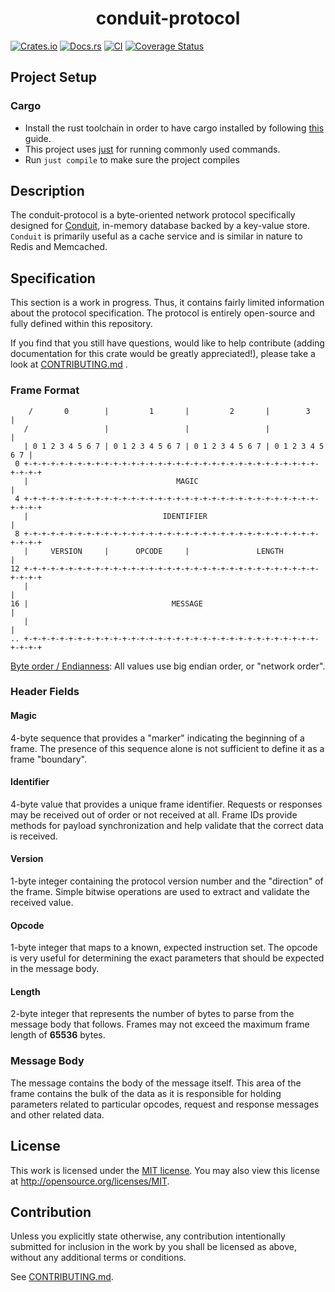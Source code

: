 <div align="center">
  <h1>conduit-protocol</h1>
</div>

[![Crates.io](https://img.shields.io/crates/v/conduit-protocol.svg)](https://crates.io/crates/conduit-protocol)
[![Docs.rs](https://docs.rs/conduit-protocol/badge.svg)](https://docs.rs/conduit-protocol)
[![CI](https://github.com/dark-fusion/conduit-protocol/workflows/CI/badge.svg)](https://github.com/dark-fusion/conduit-protocol/actions)
[![Coverage Status](https://coveralls.io/repos/github/dark-fusion/conduit-protocol/badge.svg?branch=main)](https://coveralls.io/github/dark-fusion/conduit-protocol?branch=main)

## Project Setup

### Cargo

* Install the rust toolchain in order to have cargo installed by following
  [this](https://www.rust-lang.org/tools/install) guide.
* This project uses [just](https://github.com/casey/just) for running commonly used commands.
* Run `just compile` to make sure the project compiles

## Description

The conduit-protocol is a byte-oriented network protocol specifically designed
for [Conduit](https://github.com/dark-fusion/conduit), in-memory database backed by a key-value
store. `Conduit` is primarily useful as a cache service and is similar in nature to Redis and
Memcached.

## Specification

This section is a work in progress. Thus, it contains fairly limited information about the protocol
specification. The protocol is entirely open-source and fully defined within this repository.

If you find that you still have questions, would like to help contribute (adding documentation for
this crate would be greatly appreciated!), please take a look at [CONTRIBUTING.md](/CONTRIBUTING.md)
.

### Frame Format

```text
    /       0        |         1       |         2       |        3        |
   /                 |                 |                 |                 |
   | 0 1 2 3 4 5 6 7 | 0 1 2 3 4 5 6 7 | 0 1 2 3 4 5 6 7 | 0 1 2 3 4 5 6 7 |
 0 +-+-+-+-+-+-+-+-+-+-+-+-+-+-+-+-+-+-+-+-+-+-+-+-+-+-+-+-+-+-+-+-+-+-+-+-+
   |                                 MAGIC                                 |
 4 +-+-+-+-+-+-+-+-+-+-+-+-+-+-+-+-+-+-+-+-+-+-+-+-+-+-+-+-+-+-+-+-+-+-+-+-+
   |                              IDENTIFIER                               |
 8 +-+-+-+-+-+-+-+-+-+-+-+-+-+-+-+-+-+-+-+-+-+-+-+-+-+-+-+-+-+-+-+-+-+-+-+-+
   |     VERSION     |      OPCODE     |               LENGTH              | 
12 +-+-+-+-+-+-+-+-+-+-+-+-+-+-+-+-+-+-+-+-+-+-+-+-+-+-+-+-+-+-+-+-+-+-+-+-+
   |                                                                       |
16 |                                MESSAGE                                |
   |                                                                       |
.. +-+-+-+-+-+-+-+-+-+-+-+-+-+-+-+-+-+-+-+-+-+-+-+-+-+-+-+-+-+-+-+-+-+-+-+-+
```

[Byte order / Endianness](https://en.wikipedia.org/wiki/Endianness): All values use big endian
order, or "network order".

### Header Fields

#### Magic

4-byte sequence that provides a "marker" indicating the beginning of a frame. The presence of this
sequence alone is not sufficient to define it as a frame "boundary".

#### Identifier

4-byte value that provides a unique frame identifier. Requests or responses may be received out of
order or not received at all. Frame IDs provide methods for payload synchronization and help
validate that the correct data is received.

#### Version

1-byte integer containing the protocol version number and the "direction" of the frame. Simple
bitwise operations are used to extract and validate the received value.

#### Opcode

1-byte integer that maps to a known, expected instruction set. The opcode is very useful for
determining the exact parameters that should be expected in the message body.

#### Length

2-byte integer that represents the number of bytes to parse from the message body that follows.
Frames may not exceed the maximum frame length of **65536** bytes.

### Message Body

The message contains the body of the message itself. This area of the frame contains the bulk of the
data as it is responsible for holding parameters related to particular opcodes, request and response
messages and other related data.

## License

This work is licensed under the [MIT license](/LICENSE). You may also view this license
at http://opensource.org/licenses/MIT.

## Contribution

Unless you explicitly state otherwise, any contribution intentionally submitted for inclusion in the
work by you shall be licensed as above, without any additional terms or conditions.

See [CONTRIBUTING.md](CONTRIBUTING.md).
